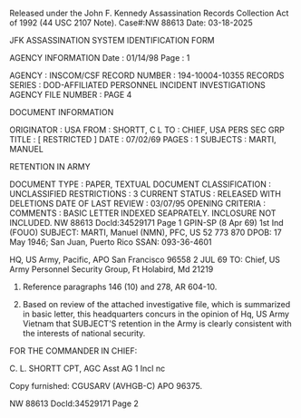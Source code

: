 Released under the John F. Kennedy
Assassination Records Collection Act of
1992 (44 USC 2107 Note). Case#:NW
88613 Date: 03-18-2025

JFK ASSASSINATION SYSTEM
IDENTIFICATION FORM

AGENCY INFORMATION
Date : 01/14/98
Page : 1

AGENCY : INSCOM/CSF
RECORD NUMBER : 194-10004-10355
RECORDS SERIES : DOD-AFFILIATED PERSONNEL INCIDENT INVESTIGATIONS
AGENCY FILE NUMBER : PAGE 4

DOCUMENT INFORMATION

ORIGINATOR : USA
FROM : SHORTT, C L
TO : CHIEF, USA PERS SEC GRP
TITLE : [ RESTRICTED ]
DATE : 07/02/69
PAGES : 1
SUBJECTS : MARTI, MANUEL

RETENTION IN ARMY

DOCUMENT TYPE : PAPER, TEXTUAL DOCUMENT
CLASSIFICATION : UNCLASSIFIED
RESTRICTIONS : 3
CURRENT STATUS : RELEASED WITH DELETIONS
DATE OF LAST REVIEW : 03/07/95
OPENING CRITERIA :
COMMENTS : BASIC LETTER INDEXED SEAPRATELY. INCLOSURE NOT
INCLUDED.
NW 88613 Docld:34529171 Page 1
GPIN-SP (8 Apr 69) 1st Ind (FOUO)
SUBJECT: MARTI, Manuel (NMN), PFC, US 52 773 870
DPOB: 17 May 1946; San Juan, Puerto Rico
SSAN: 093-36-4601

HQ, US Army, Pacific, APO San Francisco 96558 2 JUL 69
TO: Chief, US Army Personnel Security Group, Ft Holabird, Md 21219

1. Reference paragraphs 146 (10) and 278, AR 604-10.

2. Based on review of the attached investigative file, which is
summarized in basic letter, this headquarters concurs in the opinion of
Hq, US Army Vietnam that SUBJECT'S retention in the Army is clearly
consistent with the interests of national security.

FOR THE COMMANDER IN CHIEF:

C. L. SHORTT
CPT, AGC
Asst AG
1 Incl
nc

Copy furnished:
CGUSARV (AVHGB-C)
APO 96375.

NW 88613 Docld:34529171 Page 2
